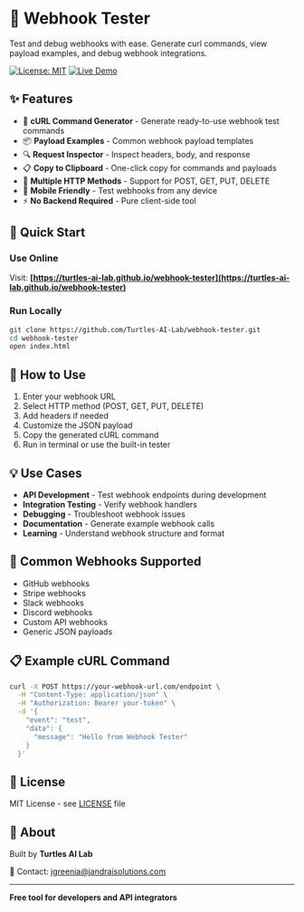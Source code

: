 # 🔗 Webhook Tester

Test and debug webhooks with ease. Generate curl commands, view payload examples, and debug webhook integrations.

[![License: MIT](https://img.shields.io/badge/License-MIT-yellow.svg)](LICENSE)
[![Live Demo](https://img.shields.io/badge/demo-live-success)](https://turtles-ai-lab.github.io/webhook-tester)

## ✨ Features

- 🚀 **cURL Command Generator** - Generate ready-to-use webhook test commands
- 📦 **Payload Examples** - Common webhook payload templates
- 🔍 **Request Inspector** - Inspect headers, body, and response
- 📋 **Copy to Clipboard** - One-click copy for commands and payloads
- 🎯 **Multiple HTTP Methods** - Support for POST, GET, PUT, DELETE
- 📱 **Mobile Friendly** - Test webhooks from any device
- ⚡ **No Backend Required** - Pure client-side tool

## 🚀 Quick Start

### Use Online
Visit: **[https://turtles-ai-lab.github.io/webhook-tester](https://turtles-ai-lab.github.io/webhook-tester)**

### Run Locally
```bash
git clone https://github.com/Turtles-AI-Lab/webhook-tester.git
cd webhook-tester
open index.html
```

## 📖 How to Use

1. Enter your webhook URL
2. Select HTTP method (POST, GET, PUT, DELETE)
3. Add headers if needed
4. Customize the JSON payload
5. Copy the generated cURL command
6. Run in terminal or use the built-in tester

## 💡 Use Cases

- **API Development** - Test webhook endpoints during development
- **Integration Testing** - Verify webhook handlers
- **Debugging** - Troubleshoot webhook issues
- **Documentation** - Generate example webhook calls
- **Learning** - Understand webhook structure and format

## 🔧 Common Webhooks Supported

- GitHub webhooks
- Stripe webhooks
- Slack webhooks
- Discord webhooks
- Custom API webhooks
- Generic JSON payloads

## 📋 Example cURL Command

```bash
curl -X POST https://your-webhook-url.com/endpoint \
  -H "Content-Type: application/json" \
  -H "Authorization: Bearer your-token" \
  -d '{
    "event": "test",
    "data": {
      "message": "Hello from Webhook Tester"
    }
  }'
```

## 📄 License

MIT License - see [LICENSE](LICENSE) file

## 🏢 About

Built by **Turtles AI Lab**

📧 Contact: jgreenia@jandraisolutions.com

---

**Free tool for developers and API integrators**
